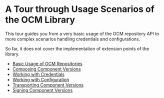 # A Tour through Usage Scenarios of the OCM Library

This tour guides you from a very basic usage of the
OCM repository API to more complex scenarios 
handling credentials and configurations.

So far, it does not cover the implementation
of extension points of the library.

- [Basic Usage of OCM Repositories]({{getting-started}})
- [Composing Component Versions]({{compose-compvers}})
- [Working with Credentials](03-working-with-credentials/README.md)
- [Working with Configuration](04-working-with-config/README.md)
- [Transporting Component Versions](05-transporting-component-versions/README.md)
- [Signing Component Versions](06-signing-component-versions/README.md)